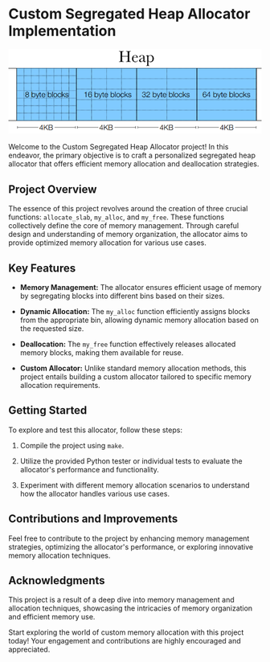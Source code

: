 # Custom Segregated Heap Allocator Implementation

![Custom Segregated Heap Allocator](./heap.png)


Welcome to the Custom Segregated Heap Allocator project! In this endeavor, the primary objective is to craft a personalized segregated heap allocator that offers efficient memory allocation and deallocation strategies.

## Project Overview

The essence of this project revolves around the creation of three crucial functions: `allocate_slab`, `my_alloc`, and `my_free`. These functions collectively define the core of memory management. Through careful design and understanding of memory organization, the allocator aims to provide optimized memory allocation for various use cases.

## Key Features

- **Memory Management:** The allocator ensures efficient usage of memory by segregating blocks into different bins based on their sizes.

- **Dynamic Allocation:** The `my_alloc` function efficiently assigns blocks from the appropriate bin, allowing dynamic memory allocation based on the requested size.

- **Deallocation:** The `my_free` function effectively releases allocated memory blocks, making them available for reuse.

- **Custom Allocator:** Unlike standard memory allocation methods, this project entails building a custom allocator tailored to specific memory allocation requirements.

## Getting Started

To explore and test this allocator, follow these steps:

1. Compile the project using `make`.

2. Utilize the provided Python tester or individual tests to evaluate the allocator's performance and functionality.

3. Experiment with different memory allocation scenarios to understand how the allocator handles various use cases.

## Contributions and Improvements

Feel free to contribute to the project by enhancing memory management strategies, optimizing the allocator's performance, or exploring innovative memory allocation techniques.

## Acknowledgments

This project is a result of a deep dive into memory management and allocation techniques, showcasing the intricacies of memory organization and efficient memory use.

Start exploring the world of custom memory allocation with this project today! Your engagement and contributions are highly encouraged and appreciated.
